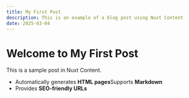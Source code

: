 ```yaml
---
title: My First Post
description: This is an example of a blog post using Nuxt Content
date: 2025-03-04
---
```


# Welcome to My First Post

This is a sample post in Nuxt Content.

- Automatically generates **HTML pages**Supports **Markdown**
- Provides **SEO-friendly URLs**
